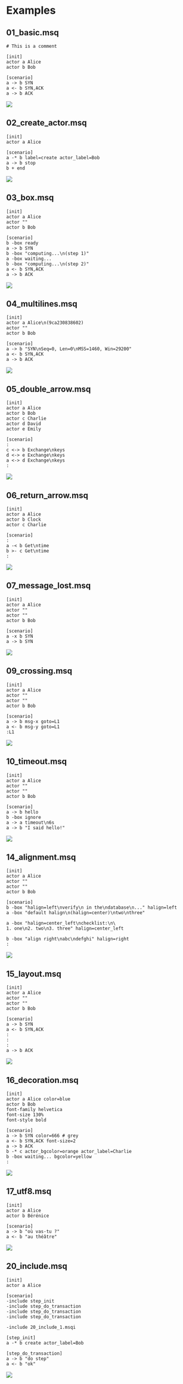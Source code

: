 # Examples
## 01_basic.msq

	
	# This is a comment
	
	[init]
	actor a Alice
	actor b Bob
	
	[scenario]
	a -> b SYN
	a <- b SYN,ACK
	a -> b ACK
	
![](examples/01_basic.png)

## 02_create_actor.msq

	[init]
	actor a Alice
	
	[scenario]
	a -* b label=create actor_label=Bob
	a -> b stop
	b + end
	
![](examples/02_create_actor.png)

## 03_box.msq

	[init]
	actor a Alice
	actor ""
	actor b Bob
	
	[scenario]
	b -box ready
	a -> b SYN
	b -box "computing...\n(step 1)"
	a -box waiting...
	b -box "computing...\n(step 2)"
	a <- b SYN,ACK
	a -> b ACK
	
![](examples/03_box.png)

## 04_multilines.msq

	[init]
	actor a Alice\n(9ca230838602)
	actor ""
	actor b Bob
	
	[scenario]
	a -> b "SYN\nSeq=0, Len=0\nMSS=1460, Win=29200"
	a <- b SYN,ACK
	a -> b ACK
	
![](examples/04_multilines.png)

## 05_double_arrow.msq

	[init]
	actor a Alice
	actor b Bob
	actor c Charlie
	actor d David
	actor e Emily
	
	[scenario]
	:
	c <-> b Exchange\nkeys
	d <-> e Exchange\nkeys
	a <-> d Exchange\nkeys
	:
	
![](examples/05_double_arrow.png)

## 06_return_arrow.msq

	[init]
	actor a Alice
	actor b Clock
	actor c Charlie
	
	[scenario]
	:
	a -< b Get\ntime
	b >- c Get\ntime
	:
	
![](examples/06_return_arrow.png)

## 07_message_lost.msq

	[init]
	actor a Alice
	actor ""
	actor ""
	actor b Bob
	
	[scenario]
	a -x b SYN
	a -> b SYN
	
![](examples/07_message_lost.png)

## 09_crossing.msq

	[init]
	actor a Alice
	actor ""
	actor ""
	actor b Bob
	
	[scenario]
	a -> b msg-x goto=L1
	a <- b msg-y goto=L1
	:L1
![](examples/09_crossing.png)

## 10_timeout.msq

	[init]
	actor a Alice
	actor ""
	actor ""
	actor b Bob
	
	[scenario]
	a -> b hello
	b -box ignore
	a -> a timeout\n6s
	a -> b "I said hello!"
	
![](examples/10_timeout.png)

## 14_alignment.msq

	[init]
	actor a Alice
	actor ""
	actor ""
	actor b Bob
	
	[scenario]
	b -box "halign=left\nverify\n in the\ndatabase\n..." halign=left
	a -box "default halign\n(halign=center)\ntwo\nthree"
	
	a -box "halign=center_left\nchecklist:\n\
	1. one\n2. two\n3. three" halign=center_left
	
	b -box "align right\nabc\ndefghi" halign=right
	:
	
![](examples/14_alignment.png)

## 15_layout.msq

	[init]
	actor a Alice
	actor ""
	actor ""
	actor b Bob
	
	[scenario]
	a -> b SYN
	a <- b SYN,ACK
	:
	:
	:
	a -> b ACK
	
![](examples/15_layout.png)

## 16_decoration.msq

	[init]
	actor a Alice color=blue
	actor b Bob
	font-family helvetica
	font-size 130%
	font-style bold
	
	[scenario]
	a -> b SYN color=666 # grey
	a <- b SYN,ACK font-size=2
	a -> b ACK
	b -* c actor_bgcolor=orange actor_label=Charlie
	b -box waiting... bgcolor=yellow
	:
	
![](examples/16_decoration.png)

## 17_utf8.msq

	[init]
	actor a Alice
	actor b Bérénice
	
	[scenario]
	a -> b "où vas-tu ?"
	a <- b "au théâtre"
![](examples/17_utf8.png)

## 20_include.msq

	[init]
	actor a Alice
	
	[scenario]
	-include step_init
	-include step_do_transaction
	-include step_do_transaction
	-include step_do_transaction
	
	-include 20_include_1.msqi
	
	[step_init]
	a -* b create actor_label=Bob
	
	[step_do_transaction]
	a -> b "do step"
	a <- b "ok"
![](examples/20_include.png)

